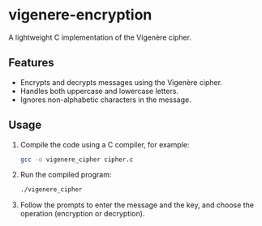 # vigenere-encryption
A lightweight C implementation of the Vigenère cipher.

## Features
- Encrypts and decrypts messages using the Vigenère cipher.
- Handles both uppercase and lowercase letters.
- Ignores non-alphabetic characters in the message.

## Usage
1. Compile the code using a C compiler, for example:
    ```sh
    gcc -o vigenere_cipher cipher.c
    ```

2. Run the compiled program:
    ```sh
    ./vigenere_cipher
    ```

3. Follow the prompts to enter the message and the key, and choose the operation (encryption or decryption).
